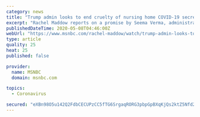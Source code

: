 ```yaml
---
category: news
title: "Trump admin looks to end cruelty of nursing home COVID-19 secrecy"
excerpt: "Rachel Maddow reports on a promise by Seema Verma, administrator for the Centers for Medicare and Medicaid Services, to publish coronavirus nursing home statistics, which are not available to the public in some states."
publishedDateTime: 2020-05-08T04:46:00Z
webUrl: "https://www.msnbc.com/rachel-maddow/watch/trump-admin-looks-to-end-cruelty-of-nursing-home-covid-19-secrecy-83182661969"
type: article
quality: 25
heat: 25
published: false

provider:
  name: MSNBC
  domain: msnbc.com

topics:
  - Coronavirus

secured: "eXBn98O5u142Q2FdbCECUPzCC5fTG6SrgaqRORG3pbpGpBXqKjQs2ktZ5Nfd2xizQfTA/jyhfiPgnozZudk97fukWfgcC94uKNeWrSX6GczPk/Z39WXNzMuCYzx8JNIBaZjfEyD6WA5I0U5v9dE4qTXpYzibBzsuu9d7blvvB1gVjw25bSOTuKMoiP4AtYBt2qqSmABm8Myt5EAMUsfQvWqgpDLSb+3VDXmIUtMn6crT7b1pCq71z+tu2U6QHaPbRv+msaRYLaN5GrJc6hF8quYfjS4Ewn4+8LCKIbPvFcG2G1nakaX7TiBuOHdsQqEEa01CCdUngrZnW5HZcMFFYILJ+RBZAYsbZq0xnh+ynUbBGPTkNE5ELcjwYyXkiS6UoGdi+ajACAoLpp/rEPn6u9EbcfPsXORq8sDuOhmI1K4gTM8mH6QD5zV97i4i7g8NTQ0ScpnQx2YT8XB/N9YxMR++Xb1ozKxG9Ct1FVm0l4o=;lYHhsKBr9GYPryuMYorTRQ=="
---
```


